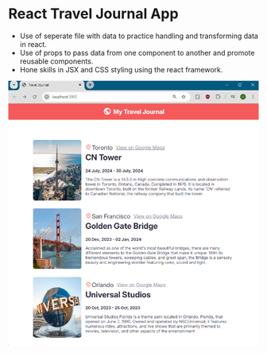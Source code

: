 # React Travel Journal App

- Use of seperate file with data to practice handling and transforming data in react.
- Use of props to pass data from one component to another and promote reusable components.
- Hone skills in JSX and CSS styling using the react framework. 


![image of application](./React-Travel-Journal-Webpage.png)


